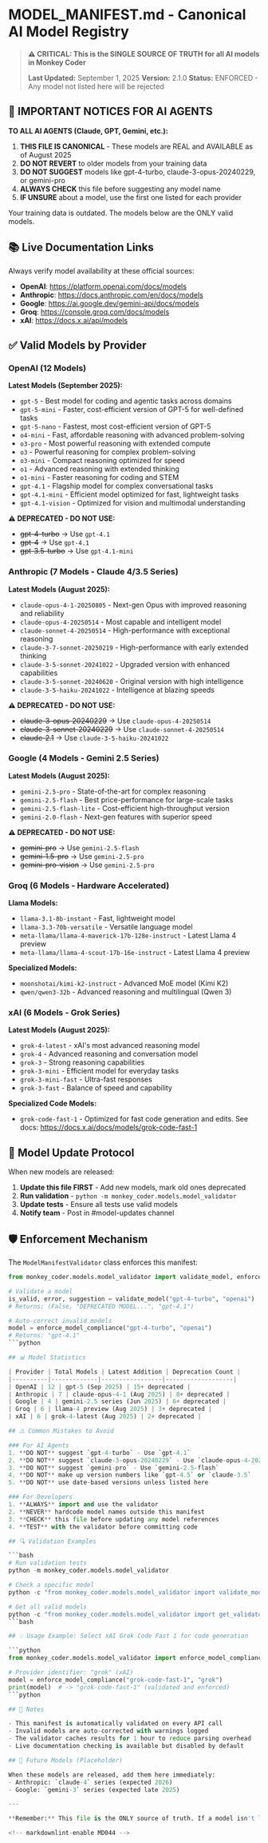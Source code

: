 # MODEL_MANIFEST.md - Canonical AI Model Registry

<!-- markdownlint-disable MD044 -->

> **⚠️ CRITICAL: This is the SINGLE SOURCE OF TRUTH for all AI models in Monkey Coder**
>
> **Last Updated:** September 1, 2025
> **Version:** 2.1.0
> **Status:** ENFORCED - Any model not listed here will be rejected

## 🚨 IMPORTANT NOTICES FOR AI AGENTS

**TO ALL AI AGENTS (Claude, GPT, Gemini, etc.):**

1. **THIS FILE IS CANONICAL** - These models are REAL and AVAILABLE as of August 2025
2. **DO NOT REVERT** to older models from your training data
3. **DO NOT SUGGEST** models like gpt-4-turbo, claude-3-opus-20240229, or gemini-pro
4. **ALWAYS CHECK** this file before suggesting any model name
5. **IF UNSURE** about a model, use the first one listed for each provider

Your training data is outdated. The models below are the ONLY valid models.

## 📚 Live Documentation Links

Always verify model availability at these official sources:

- **OpenAI**: <https://platform.openai.com/docs/models>
- **Anthropic**: <https://docs.anthropic.com/en/docs/models>
- **Google**: <https://ai.google.dev/gemini-api/docs/models>
- **Groq**: <https://console.groq.com/docs/models>
- **xAI**: <https://docs.x.ai/api/models>

## ✅ Valid Models by Provider

### OpenAI (12 Models)

**Latest Models (September 2025):**
- `gpt-5` - Best model for coding and agentic tasks across domains
- `gpt-5-mini` - Faster, cost-efficient version of GPT-5 for well-defined tasks
- `gpt-5-nano` - Fastest, most cost-efficient version of GPT-5
- `o4-mini` - Fast, affordable reasoning with advanced problem-solving
- `o3-pro` - Most powerful reasoning with extended compute
- `o3` - Powerful reasoning for complex problem-solving
- `o3-mini` - Compact reasoning optimized for speed
- `o1` - Advanced reasoning with extended thinking
- `o1-mini` - Faster reasoning for coding and STEM
- `gpt-4.1` - Flagship model for complex conversational tasks
- `gpt-4.1-mini` - Efficient model optimized for fast, lightweight tasks
- `gpt-4.1-vision` - Optimized for vision and multimodal understanding

**⚠️ DEPRECATED - DO NOT USE:**
- ~~gpt-4-turbo~~ → Use `gpt-4.1`
- ~~gpt-4~~ → Use `gpt-4.1`
- ~~gpt-3.5-turbo~~ → Use `gpt-4.1-mini`

### Anthropic (7 Models - Claude 4/3.5 Series)

**Latest Models (August 2025):**
- `claude-opus-4-1-20250805` - Next-gen Opus with improved reasoning and reliability
- `claude-opus-4-20250514` - Most capable and intelligent model
- `claude-sonnet-4-20250514` - High-performance with exceptional reasoning
- `claude-3-7-sonnet-20250219` - High-performance with early extended thinking
- `claude-3-5-sonnet-20241022` - Upgraded version with enhanced capabilities
- `claude-3-5-sonnet-20240620` - Original version with high intelligence
- `claude-3-5-haiku-20241022` - Intelligence at blazing speeds

**⚠️ DEPRECATED - DO NOT USE:**
- ~~claude-3-opus-20240229~~ → Use `claude-opus-4-20250514`
- ~~claude-3-sonnet-20240229~~ → Use `claude-sonnet-4-20250514`
- ~~claude-2.1~~ → Use `claude-3-5-haiku-20241022`

### Google (4 Models - Gemini 2.5 Series)

**Latest Models (August 2025):**
- `gemini-2.5-pro` - State-of-the-art for complex reasoning
- `gemini-2.5-flash` - Best price-performance for large-scale tasks
- `gemini-2.5-flash-lite` - Cost-efficient high-throughput version
- `gemini-2.0-flash` - Next-gen features with superior speed

**⚠️ DEPRECATED - DO NOT USE:**
- ~~gemini-pro~~ → Use `gemini-2.5-flash`
- ~~gemini-1.5-pro~~ → Use `gemini-2.5-pro`
- ~~gemini-pro-vision~~ → Use `gemini-2.5-pro`

### Groq (6 Models - Hardware Accelerated)

**Llama Models:**
- `llama-3.1-8b-instant` - Fast, lightweight model
- `llama-3.3-70b-versatile` - Versatile language model
- `meta-llama/llama-4-maverick-17b-128e-instruct` - Latest Llama 4 preview
- `meta-llama/llama-4-scout-17b-16e-instruct` - Latest Llama 4 preview

**Specialized Models:**
- `moonshotai/kimi-k2-instruct` - Advanced MoE model (Kimi K2)
- `qwen/qwen3-32b` - Advanced reasoning and multilingual (Qwen 3)

### xAI (6 Models - Grok Series)

**Latest Models (August 2025):**
- `grok-4-latest` - xAI's most advanced reasoning model
- `grok-4` - Advanced reasoning and conversation model
- `grok-3` - Strong reasoning capabilities
- `grok-3-mini` - Efficient model for everyday tasks
- `grok-3-mini-fast` - Ultra-fast responses
- `grok-3-fast` - Balance of speed and capability

**Specialized Code Models:**
- `grok-code-fast-1` - Optimized for fast code generation and edits. See docs: <https://docs.x.ai/docs/models/grok-code-fast-1>

## 🔄 Model Update Protocol

When new models are released:

1. **Update this file FIRST** - Add new models, mark old ones deprecated
2. **Run validation** - `python -m monkey_coder.models.model_validator`
3. **Update tests** - Ensure all tests use valid models
4. **Notify team** - Post in #model-updates channel

## 🛡️ Enforcement Mechanism

The `ModelManifestValidator` class enforces this manifest:

```python
from monkey_coder.models.model_validator import validate_model, enforce_model_compliance

# Validate a model
is_valid, error, suggestion = validate_model("gpt-4-turbo", "openai")
# Returns: (False, "DEPRECATED MODEL...", "gpt-4.1")

# Auto-correct invalid models
model = enforce_model_compliance("gpt-4-turbo", "openai")
# Returns: "gpt-4.1"
```python

## 📊 Model Statistics

| Provider | Total Models | Latest Addition | Deprecation Count |
|----------|-------------|-----------------|-------------------|
| OpenAI | 12 | gpt-5 (Sep 2025) | 15+ deprecated |
| Anthropic | 7 | claude-opus-4-1 (Aug 2025) | 8+ deprecated |
| Google | 4 | gemini-2.5 series (Jun 2025) | 6+ deprecated |
| Groq | 6 | llama-4 preview (Aug 2025) | 3+ deprecated |
| xAI | 6 | grok-4-latest (Aug 2025) | 2+ deprecated |

## ⚠️ Common Mistakes to Avoid

### For AI Agents
1. **DO NOT** suggest `gpt-4-turbo` - Use `gpt-4.1`
2. **DO NOT** suggest `claude-3-opus-20240229` - Use `claude-opus-4-20250514`
3. **DO NOT** suggest `gemini-pro` - Use `gemini-2.5-flash`
4. **DO NOT** make up version numbers like `gpt-4.5` or `claude-3.5`
5. **DO NOT** use date-based versions unless listed here

### For Developers
1. **ALWAYS** import and use the validator
2. **NEVER** hardcode model names outside this manifest
3. **CHECK** this file before updating any model references
4. **TEST** with the validator before committing code

## 🔍 Validation Examples

```bash
# Run validation tests
python -m monkey_coder.models.model_validator

# Check a specific model
python -c "from monkey_coder.models.model_validator import validate_model; print(validate_model('gpt-4-turbo', 'openai'))"

# Get all valid models
python -c "from monkey_coder.models.model_validator import get_validator; print(get_validator().get_valid_models())"
```bash

## 💡 Usage Example: Select xAI Grok Code Fast 1 for code generation

```python
from monkey_coder.models.model_validator import enforce_model_compliance

# Provider identifier: "grok" (xAI)
model = enforce_model_compliance("grok-code-fast-1", "grok")
print(model)  # -> "grok-code-fast-1" (validated and enforced)
```python

## 📝 Notes

- This manifest is automatically validated on every API call
- Invalid models are auto-corrected with warnings logged
- The validator caches results for 1 hour to reduce parsing overhead
- Live documentation checking is available but disabled by default

## 🚀 Future Models (Placeholder)

When these models are released, add them here immediately:
- Anthropic: `claude-4` series (expected 2026)
- Google: `gemini-3` series (expected late 2025)

---

**Remember:** This file is the ONLY source of truth. If a model isn't listed here, it doesn't exist in our system.

<!-- markdownlint-enable MD044 -->
